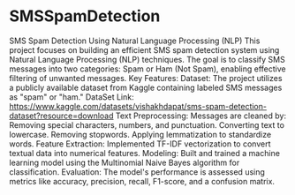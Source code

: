 # SMSSpamDetection
SMS Spam Detection Using Natural Language Processing (NLP) This project focuses on building an efficient SMS spam detection system using Natural Language Processing (NLP) techniques. The goal is to classify SMS messages into two categories: Spam or Ham (Not Spam), enabling effective filtering of unwanted messages.
Key Features:
Dataset: The project utilizes a publicly available dataset from Kaggle containing labeled SMS messages as "spam" or "ham."
DataSet Link: https://www.kaggle.com/datasets/vishakhdapat/sms-spam-detection-dataset?resource=download
Text Preprocessing: Messages are cleaned by:
Removing special characters, numbers, and punctuation.
Converting text to lowercase.
Removing stopwords.
Applying lemmatization to standardize words.
Feature Extraction: Implemented TF-IDF vectorization to convert textual data into numerical features.
Modeling: Built and trained a machine learning model using the Multinomial Naive Bayes algorithm for classification.
Evaluation: The model's performance is assessed using metrics like accuracy, precision, recall, F1-score, and a confusion matrix.
